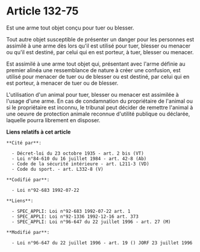 # Article 132-75

Est une arme tout objet conçu pour tuer ou blesser.

Tout autre objet susceptible de présenter un danger pour les personnes est assimilé à une arme dès lors qu'il est utilisé
pour tuer, blesser ou menacer ou qu'il est destiné, par celui qui en est porteur, à tuer, blesser ou menacer.

Est assimilé à une arme tout objet qui, présentant avec l'arme définie au premier alinéa une ressemblance de nature à créer
une confusion, est utilisé pour menacer de tuer ou de blesser ou est destiné, par celui qui en est porteur, à menacer de tuer
ou de blesser.

L'utilisation d'un animal pour tuer, blesser ou menacer est assimilée à l'usage d'une arme. En cas de condamnation du
propriétaire de l'animal ou si le propriétaire est inconnu, le tribunal peut décider de remettre l'animal à une oeuvre de
protection animale reconnue d'utilité publique ou déclarée, laquelle pourra librement en disposer.

**Liens relatifs à cet article**

	**Cité par**:

	  - Décret-loi du 23 octobre 1935 - art. 2 bis (VT)
	  - Loi n°84-610 du 16 juillet 1984 - art. 42-8 (Ab)
	  - Code de la sécurité intérieure - art. L211-3 (VD)
	  - Code du sport. - art. L332-8 (V)

	**Codifié par**:

	  - Loi n°92-683 1992-07-22

	**Liens**:

	  - SPEC_APPLI: Loi n°92-683 1992-07-22 art. 1
	  - SPEC_APPLI: Loi n°92-1336 1992-12-16 art. 373
	  - SPEC_APPLI: Loi n°96-647 du 22 juillet 1996 - art. 27 (M)

	**Modifié par**:

	  - Loi n°96-647 du 22 juillet 1996 - art. 19 () JORF 23 juillet 1996
